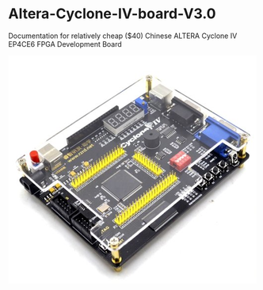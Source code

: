 # Altera-Cyclone-IV-board-V3.0
Documentation for relatively cheap ($40) Chinese ALTERA Cyclone IV EP4CE6 FPGA Development Board

![Board image](board.jpg)
